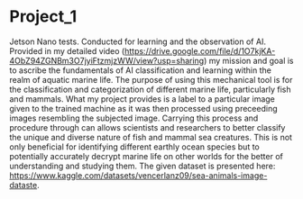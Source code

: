 # Project_1
Jetson Nano tests. Conducted for learning and the observation of AI.
Provided in my detailed video (https://drive.google.com/file/d/1O7kjKA-4ObZ94ZGNBm3O7jyiFtzmjzWW/view?usp=sharing) my mission and goal is to ascribe the fundamentals of AI classification and learning within the realm of aquatic marine life. The purpose of using this mechanical tool is for the classification and categorization of different marine life, particularly fish and mammals. What my project provides is a label to a particular image given to the trained machine as it was then processed using preceeding images resembling the subjected image. Carrying this process and procedure through can allows scientists and researchers to better classify the unique and diverse nature of fish and mammal sea creatures. This is not only beneficial for identifying different earthly ocean species but to potentially accurately decrypt marine life on other worlds for the better of understanding and studying them. The given dataset is presented here: https://www.kaggle.com/datasets/vencerlanz09/sea-animals-image-dataste.

